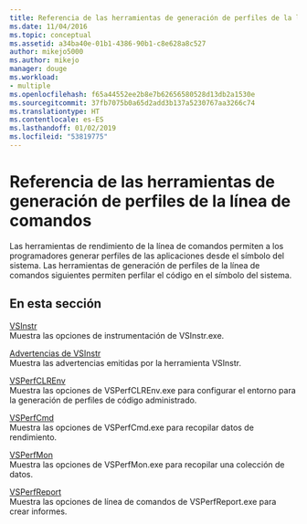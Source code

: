 ```yaml
---
title: Referencia de las herramientas de generación de perfiles de la línea de comandos | Microsoft Docs
ms.date: 11/04/2016
ms.topic: conceptual
ms.assetid: a34ba40e-01b1-4386-90b1-c8e628a8c527
author: mikejo5000
ms.author: mikejo
manager: douge
ms.workload:
- multiple
ms.openlocfilehash: f65a44552ee2b8e7b62656580528d13db2a1530e
ms.sourcegitcommit: 37fb7075b0a65d2add3b137a5230767aa3266c74
ms.translationtype: HT
ms.contentlocale: es-ES
ms.lasthandoff: 01/02/2019
ms.locfileid: "53819775"
---
```

# <a name="command-line-profiling-tools-reference"></a>Referencia de las herramientas de generación de perfiles de la línea de comandos
Las herramientas de rendimiento de la línea de comandos permiten a los programadores generar perfiles de las aplicaciones desde el símbolo del sistema. Las herramientas de generación de perfiles de la línea de comandos siguientes permiten perfilar el código en el símbolo del sistema.  
  
## <a name="in-this-section"></a>En esta sección  
 [VSInstr](../profiling/vsinstr.md)  
 Muestra las opciones de instrumentación de VSInstr.exe.  
  
 [Advertencias de VSInstr](../profiling/vsinstr-warnings.md)  
 Muestra las advertencias emitidas por la herramienta VSInstr.  
  
 [VSPerfCLREnv](../profiling/vsperfclrenv.md)  
 Muestra las opciones de VSPerfCLREnv.exe para configurar el entorno para la generación de perfiles de código administrado.  
  
 [VSPerfCmd](../profiling/vsperfcmd.md)  
 Muestra las opciones de VSPerfCmd.exe para recopilar datos de rendimiento.  
  
 [VSPerfMon](../profiling/vsperfmon.md)  
 Muestra las opciones de VSPerfMon.exe para recopilar una colección de datos.  
  
 [VSPerfReport](../profiling/vsperfreport.md)  
 Muestra las opciones de línea de comandos de VSPerfReport.exe para crear informes.